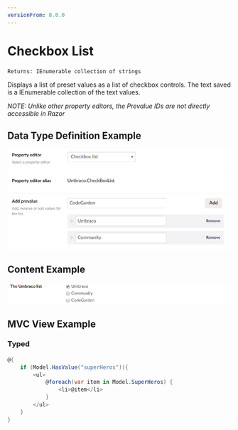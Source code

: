 ```yaml
---
versionFrom: 8.0.0
---
```


# Checkbox List

`Returns: IEnumerable collection of strings`

Displays a list of preset values as a list of checkbox controls. The text saved is a IEnumerable collection of the text values.

*NOTE: Unlike other property editors, the Prevalue IDs are not directly accessible in Razor*

## Data Type Definition Example

![True/Checkbox List Definition](images/checkbox-list-setup-v8.png)

## Content Example

![Checkbox List Example](images/checkbox-list-content.png)

## MVC View Example

### Typed

```csharp
@{
    if (Model.HasValue("superHeros")){
        <ul>
            @foreach(var item in Model.SuperHeros) {
                <li>@item</li>
            }
        </ul>
    }
}
```
